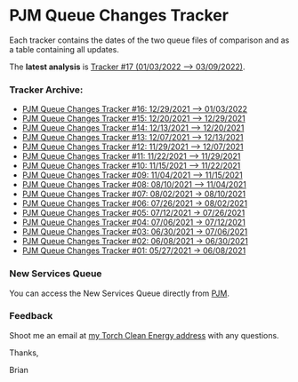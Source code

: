 # PJM Queue Changes Tracker

Each tracker contains the dates of the two queue files of comparison and as a table containing all updates.

The **latest analysis** is [Tracker #17 (01/03/2022 –> 03/09/2022)](https://rpubs.com/briankusiak/pjmqueuetracker_17).

### Tracker Archive:
- [PJM Queue Changes Tracker #16: 12/29/2021 –> 01/03/2022](https://rpubs.com/briankusiak/pjmqueuetracker_16) 
- [PJM Queue Changes Tracker #15: 12/20/2021 –> 12/29/2021](https://rpubs.com/briankusiak/pjmqueuetracker_15)
- [PJM Queue Changes Tracker #14: 12/13/2021 –> 12/20/2021](https://rpubs.com/briankusiak/pjmqueuetracker_14)
- [PJM Queue Changes Tracker #13: 12/07/2021 –> 12/13/2021](https://rpubs.com/briankusiak/pjmqueuetracker_13)
- [PJM Queue Changes Tracker #12: 11/29/2021 –> 12/07/2021](https://rpubs.com/briankusiak/pjmqueuetracker_12)
- [PJM Queue Changes Tracker #11: 11/22/2021 –> 11/29/2021](https://rpubs.com/briankusiak/pjmqueuetracker_11)
- [PJM Queue Changes Tracker #10: 11/15/2021 –> 11/22/2021](https://rpubs.com/briankusiak/pjmqueuetracker_10)
- [PJM Queue Changes Tracker #09: 11/04/2021 –> 11/15/2021](https://rpubs.com/briankusiak/pjmqueuetracker_09)
- [PJM Queue Changes Tracker #08: 08/10/2021 –> 11/04/2021](https://briankusiak.github.io/torchcleanenergy/PJMQueueTracker_08-2021-11-08)
- [PJM Queue Changes Tracker #07: 08/02/2021 -> 08/10/2021](https://rpubs.com/briankusiak/pjmqueuetracker_07)
- [PJM Queue Changes Tracker #06: 07/26/2021 -> 08/02/2021](https://rpubs.com/briankusiak/pjmqueuetracker_06)
- [PJM Queue Changes Tracker #05: 07/12/2021 -> 07/26/2021](https://rpubs.com/briankusiak/pjmqueuetracker_05)
- [PJM Queue Changes Tracker #04: 07/06/2021 -> 07/12/2021](https://rpubs.com/briankusiak/pjmqueuetracker_04)
- [PJM Queue Changes Tracker #03: 06/30/2021 -> 07/06/2021](https://rpubs.com/briankusiak/pjmqueuetracker_03)
- [PJM Queue Changes Tracker #02: 06/08/2021 -> 06/30/2021](https://rpubs.com/briankusiak/787009)
- [PJM Queue Changes Tracker #01: 05/27/2021 -> 06/08/2021](https://rpubs.com/briankusiak/785398)

### New Services Queue
You can access the New Services Queue directly from [PJM](https://www.pjm.com/planning/services-requests/interconnection-queues.aspx).

### Feedback

Shoot me an email at [my Torch Clean Energy address](mailto:bkusiak@torchcleanenergy.com) with any questions.

Thanks,

Brian

